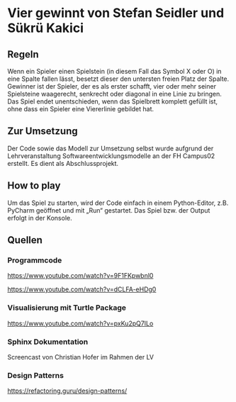 # Vier gewinnt von Stefan Seidler und Sükrü Kakici

## Regeln
Wenn ein Spieler einen Spielstein (in diesem Fall das Symbol X oder O) in eine Spalte fallen lässt, besetzt dieser den untersten freien Platz der Spalte. Gewinner ist der Spieler, der es als erster schafft, vier oder mehr seiner Spielsteine waagerecht, senkrecht oder diagonal in eine Linie zu bringen. Das Spiel endet unentschieden, wenn das Spielbrett komplett gefüllt ist, ohne dass ein Spieler eine Viererlinie gebildet hat. 

## Zur Umsetzung
Der Code sowie das Modell zur Umsetzung selbst wurde aufgrund der Lehrveranstaltung Softwareentwicklungsmodelle an der FH Campus02 erstellt. Es dient als Abschlussprojekt.

## How to play
Um das Spiel zu starten, wird der Code einfach in einem Python-Editor, z.B. PyCharm geöffnet und mit „Run“ gestartet. Das Spiel bzw. der Output erfolgt in der Konsole. 

## Quellen
### Programmcode
https://www.youtube.com/watch?v=9F1FKpwbnl0

https://www.youtube.com/watch?v=dCLFA-eHDg0
### Visualisierung mit Turtle Package
https://www.youtube.com/watch?v=pxKu2pQ7ILo
### Sphinx Dokumentation
Screencast von Christian Hofer im Rahmen der LV
### Design Patterns
https://refactoring.guru/design-patterns/
